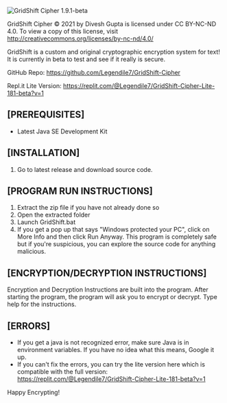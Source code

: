 ![GridShift Cipher 1.9.1-beta](https://drive.google.com/file/d/1stZIUZuieTcbsrAA8e1R186rMS33mgRg/preview)

GridShift Cipher © 2021 by Divesh Gupta is licensed under CC BY-NC-ND 4.0. 
To view a copy of this license, visit http://creativecommons.org/licenses/by-nc-nd/4.0/

GridShift is a custom and original cryptographic encryption system for text! It is currently in beta to test and see if it really is secure.

GitHub Repo: https://github.com/Legendile7/GridShift-Cipher

Repl.it Lite Version: https://replit.com/@Legendile7/GridShift-Cipher-Lite-181-beta?v=1


## [PREREQUISITES]
 - Latest Java SE Development Kit


## [INSTALLATION]
1. Go to latest release and download source code.


## [PROGRAM RUN INSTRUCTIONS]

1. Extract the zip file if you have not already done so
2. Open the extracted folder
3. Launch GridShift.bat
4. If you get a pop up that says "Windows protected your PC", click on More Info and then click Run Anyway. This program is completely safe but if you're suspicious, you can explore the source code for anything malicious.


## [ENCRYPTION/DECRYPTION INSTRUCTIONS]

Encryption and Decryption Instructions are built into the program.
After starting the program, the program will ask you to encrypt or decrypt. 
Type help for the instructions.


## [ERRORS]
 - If you get a java is not recognized error, make sure Java is in environment variables. If you have no idea what this means, Google it up.
 - If you can't fix the errors, you can try the lite version here which is compatible with the full version: https://replit.com/@Legendile7/GridShift-Cipher-Lite-181-beta?v=1


Happy Encrypting!
